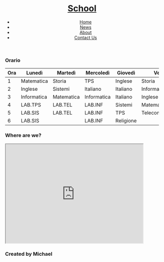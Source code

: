 <!DOCTYPE html>
<html lang="en">
<head>
    <meta charset="UTF-8">
    <meta name="viewport" content="width=device-width, initial-scale=1.0">
    <meta http-equiv="X-UA-Compatible" content="ie=edge">
    <meta name="robots" content="noindex,nofollow">
    <meta http-equiv="expires" content="604800"> 
    <link rel="stylesheet" type="text/css" href="CSS/mycss.css">
    <title>School Website</title>
</head>
<body>
    <header>
        <a href="index.html"><h1  id="name">School</h1></a>
        <nav>
            <ul>
                <li><a href="index.html">Home</a></li>
                <li><a href="news.html">News</a></li>
                <li><a href="about.html">About</a></li>
                <li><a href="contact.html">Contact Us</a></li>
            </ul>
        </nav>
    </header>
    <div id="content">
    <script src="JS/myjs.js"></script>
    <div class="tabella">
        <h3>Orario</h3>
        <table>
            <thead>
                <tr>
                    <th>Ora</th>
                    <th>Lunedì</th>
                    <th>Martedì</th>
                    <th>Mercoledì</th>
                    <th>Giovedì</th>
                    <th>Venerdì</th>
                    <th>Sabato</th>
                </tr>
            </thead>
            <tbody>
                <tr>
                    <td>1</td>
                    <td>Matematica</td>
                    <td>Storia</td>
                    <td>TPS</td>
                    <td>Inglese</td>
                    <td>Storia</td>
                    <td>Italiano</td>
                </tr>
                <tr class="shadow">
                    <td>2</td>
                    <td>Inglese</td>
                    <td>Sistemi</td>
                    <td>Italiano</td>
                    <td>Italiano</td>
                    <td>Informatica</td>
                    <td>Matematica</td>
                </tr>
                <tr>
                    <td>3</td>
                    <td>Informatica</td>
                    <td>Matematica</td>
                    <td>Informatica</td>
                    <td>Italiano</td>
                    <td>Inglese</td>
                    <td>SMS</td> <!--rowspan="2"-->
                </tr>
                <tr class="shadow">
                    <td>4</td>
                    <td>LAB.TPS</td>
                    <td>LAB.TEL</td> <!--rowspan="2"-->
                    <td>LAB.INF</td> <!--rowspan="3"-->
                    <td>Sistemi</td>
                    <td>Matematica</td>
                    <td>SMS</td>
                </tr>
                <tr>
                    <td>5</td>
                    <td>LAB.SIS</tdrowspan="2"> <!-- rowspan="2"-->
                    <td>LAB.TEL</td>
                    <td>LAB.INF</td>
                    <td>TPS</td>
                    <td>Telecomunicazioni</td>
                    <td></td>
                </tr>
                <tr class="shadow">
                    <td>6</td>
                    <td>LAB.SIS</td>
                    <td></td>
                    <td>LAB.INF</td>
                    <td>Religione</td>
                    <td></td>
                    <td></td>
                </tr>
            </tbody>
        </table>
    </div>
    <div class="position">
        <h3>Where are we?</h3>
        <iframe id="maps" src="https://www.google.com/maps/embed?pb=!1m14!1m8!1m3!1d11156.008356074564!2d9.5935418!3d45.6507798!3m2!1i1024!2i768!4f13.1!3m3!1m2!1s0x0%3A0x24a5cf8293b89f3c!2sITIS%20Guglielmo%20Marconi!5e0!3m2!1sit!2sit!4v1580747700228!5m2!1sit!2sit" width="450" height="325" allowfullscreen=""></iframe>
    </div>
    </div>
    <footer>
        <h3>Created by Michael</h3>
    </footer>
</body>
</html>
